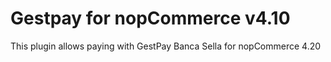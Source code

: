 # Gestpay for nopCommerce v4.10
This plugin allows paying with GestPay Banca Sella for nopCommerce 4.20
